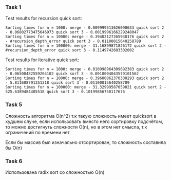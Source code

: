 ### Task 1
Test results for recursion quick sort:
```
Sorting times for n = 1000: merge - 0.009999513626098633 quick sort 2 - 0.06802773475646973 quick sort 3 - 0.0019996166229248047
Sorting times for n = 10000: merge - 0.39402127265930176 quick sort 2 - #recursion_depth_error quick sort 3 - 0.01100015640258789
Sorting times for n = 100000: merge - 31.16899871826172 quick sort 2 - #recursion_depth_error quick sort 3 - 0.1149742603302002
```

Test results for iterative quick sort:
```
Sorting times for n = 1000: merge - 0.010998964309692383 quick sort 2 - 0.06500482559204102 quick sort 3 - 0.0010004043579101562
Sorting times for n = 10000: merge - 0.39600062370300293 quick sort 2 - 5.811608791351318 quick sort 3 - 0.01100015640258789
Sorting times for n = 100000: merge - 31.32999587059021 quick sort 2 - 525.6389484405518 quick sort 3 - 0.10199856758117676
```

### Task 5
Сложность алгоритма O(n^2) т.к такую сложность имеет quicksort в худшем случе, 
если использовать вместо него сортировку подсчётом, 
то можно достигнуть сложности O(n), но в этом нет смысла, т.к ограничений по времени нет.

Если бы массив был изначально отсортирован, то сложность составила бы O(n)

### Task 6
Использована radix sort со сложностью O(n)